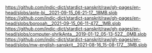 https://github.com/indic-dict/stardict-sanskrit/raw/gh-pages/en-head/slobs/apte-bi__2021-09-15_06-21-17__18MB.slob  
https://github.com/indic-dict/stardict-sanskrit/raw/gh-pages/en-head/slobs/borooah__2021-09-15_06-11-47Z__1MB.slob  
https://github.com/indic-dict/stardict-sanskrit/raw/gh-pages/en-head/slobs/computer-shrIkAnta__2019-01-12_05-13-52Z__0MB.slob  
https://github.com/indic-dict/stardict-sanskrit/raw/gh-pages/en-head/slobs/mw-english-sanskrit__2021-08-16_15-08-17Z__3MB.slob  
